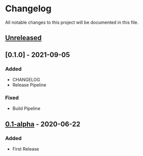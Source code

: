 # Changelog
All notable changes to this project will be documented in this file.

## [Unreleased]

## [0.1.0] - 2021-09-05
### Added
- CHANGELOG
- Release Pipeline

### Fixed
- Build Pipeline

## [0.1-alpha] - 2020-06-22
### Added
- First Release

[Unreleased]: https://github.com/christianbraeunlich/thesis-template/compare/v0.1-alpha...HEAD
[0.1-alpha]: https://github.com/christianbraeunlich/thesis-template/releases/tag/v0.1-alpha

